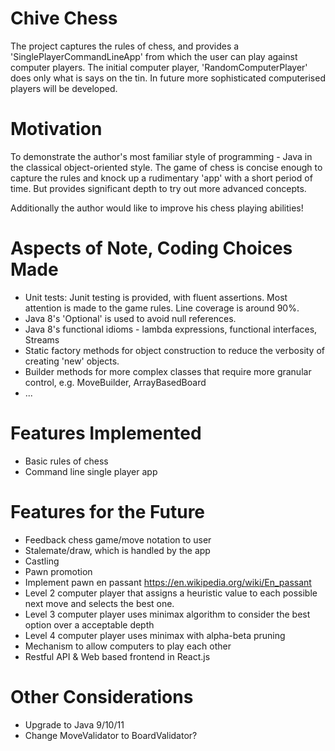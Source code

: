 # Chive Chess

The project captures the rules of chess, and provides a 'SinglePlayerCommandLineApp' from which the user can play 
against computer players.  The initial computer player, 'RandomComputerPlayer' does only what is says on the tin.
In future more sophisticated computerised players will be developed.

# Motivation

To demonstrate the author's most familiar style of programming - Java in the classical object-oriented style.  The 
game of chess is concise enough to capture the rules and knock up a rudimentary 'app' with a short period of time.  But
provides significant depth to try out more advanced concepts.

Additionally the author would like to improve his chess playing abilities!

# Aspects of Note, Coding Choices Made

- Unit tests: Junit testing is provided, with fluent assertions.  Most attention is made to the game rules.  Line 
coverage is around 90%.
- Java 8's 'Optional' is used to avoid null references.
- Java 8's functional idioms - lambda expressions, functional interfaces, Streams
- Static factory methods for object construction to reduce the verbosity of creating 'new' objects.
- Builder methods for more complex classes that require more granular control, e.g. MoveBuilder, ArrayBasedBoard 
- ...

# Features Implemented

- Basic rules of chess
- Command line single player app

# Features for the Future 

- Feedback chess game/move notation to user
- Stalemate/draw, which is handled by the app
- Castling
- Pawn promotion
- Implement pawn en passant https://en.wikipedia.org/wiki/En_passant
- Level 2 computer player that assigns a heuristic value to each possible next move and selects the best one.
- Level 3 computer player uses minimax algorithm to consider the best option over a acceptable depth
- Level 4 computer player uses minimax with alpha-beta pruning
- Mechanism to allow computers to play each other
- Restful API & Web based frontend in React.js

# Other Considerations

- Upgrade to Java 9/10/11
- Change MoveValidator to BoardValidator?